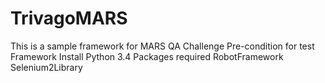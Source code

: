 # TrivagoMARS
This is a sample framework for MARS QA Challenge
Pre-condition for test Framework
  Install Python 3.4
Packages required 
	RobotFramework
	Selenium2Library
